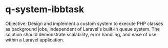 # q-system-ibbtask
Objective: Design and implement a custom system to execute PHP classes as background jobs, independent of Laravel's built-in queue system. The solution should demonstrate scalability, error handling, and ease of use within a Laravel application.
